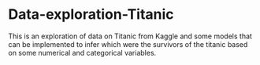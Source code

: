 # Data-exploration-Titanic
This is an exploration of data on Titanic from Kaggle and some models that can be implemented to infer which were the survivors of the titanic based on some numerical and categorical variables.

